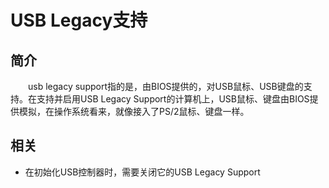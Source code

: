 # USB Legacy支持

## 简介

&emsp;&emsp;usb legacy support指的是，由BIOS提供的，对USB鼠标、USB键盘的支持。在支持并启用USB Legacy Support的计算机上，USB鼠标、键盘由BIOS提供模拟，在操作系统看来，就像接入了PS/2鼠标、键盘一样。

## 相关

- 在初始化USB控制器时，需要关闭它的USB Legacy Support
